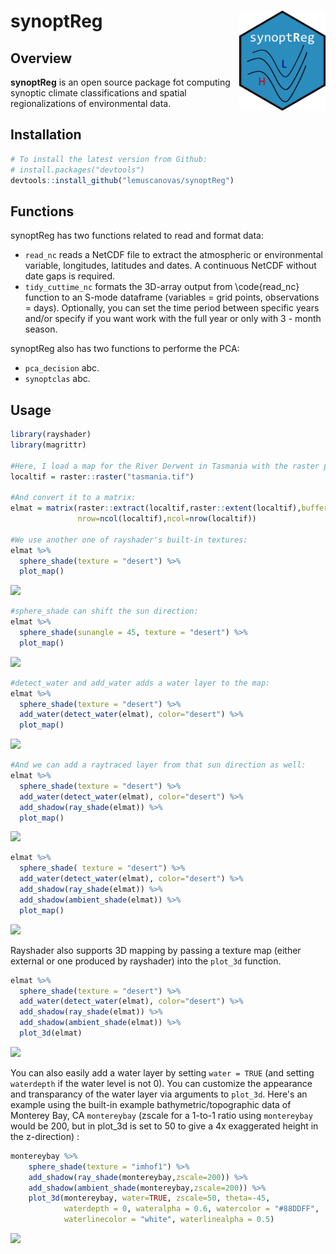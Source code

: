 synoptReg<img src="img/logo.png" align="right"  height="160" />
=========================================================

Overview
--------

**synoptReg** is an open source package fot computing synoptic climate classifications and spatial regionalizations of environmental data.

Installation
------------

``` r
# To install the latest version from Github:
# install.packages("devtools")
devtools::install_github("lemuscanovas/synoptReg")
```

Functions
---------

synoptReg has two functions related to read and format data:

-   `read_nc` reads a NetCDF file to extract the atmospheric or environmental variable, longitudes, latitudes and dates. A continuous NetCDF without date gaps is required.
-   `tidy_cuttime_nc` formats the 3D-array output from \code{read_nc} function to an S-mode dataframe (variables = grid points, observations = days). Optionally, you can set the time period between specific years and/or specify if you want work with the full year or only with 3 - month season.


synoptReg also has two functions to performe the PCA:

-   `pca_decision` abc.
-   `synoptclas` abc.


Usage
-----

```r
library(rayshader)
library(magrittr)

#Here, I load a map for the River Derwent in Tasmania with the raster package:
localtif = raster::raster("tasmania.tif")

#And convert it to a matrix:
elmat = matrix(raster::extract(localtif,raster::extent(localtif),buffer=1000),
               nrow=ncol(localtif),ncol=nrow(localtif))

#We use another one of rayshader's built-in textures:
elmat %>%
  sphere_shade(texture = "desert") %>%
  plot_map()
```
![](tools/readme/first.jpg)

```r
#sphere_shade can shift the sun direction:
elmat %>%
  sphere_shade(sunangle = 45, texture = "desert") %>%
  plot_map()
```
![](tools/readme/second.jpg)

```r
#detect_water and add_water adds a water layer to the map:
elmat %>%
  sphere_shade(texture = "desert") %>%
  add_water(detect_water(elmat), color="desert") %>%
  plot_map()
```

![](tools/readme/third.jpg)
``` r
#And we can add a raytraced layer from that sun direction as well:
elmat %>%
  sphere_shade(texture = "desert") %>%
  add_water(detect_water(elmat), color="desert") %>%
  add_shadow(ray_shade(elmat)) %>%
  plot_map()
```

![](tools/readme/fourth.jpg)
``` r
elmat %>%
  sphere_shade( texture = "desert") %>%
  add_water(detect_water(elmat), color="desert") %>%
  add_shadow(ray_shade(elmat)) %>%
  add_shadow(ambient_shade(elmat)) %>%
  plot_map()
```

![](tools/readme/fifth.jpg)

Rayshader also supports 3D mapping by passing a texture map (either external or one produced by rayshader) into the `plot_3d` function.

``` r
elmat %>%
  sphere_shade(texture = "desert") %>%
  add_water(detect_water(elmat), color="desert") %>%
  add_shadow(ray_shade(elmat)) %>%
  add_shadow(ambient_shade(elmat)) %>%
  plot_3d(elmat)
```

![](tools/readme/sixth.jpg)

You can also easily add a water layer by setting `water = TRUE` (and setting `waterdepth` if the water level is not 0). You can customize the appearance and transparancy of the water layer via arguments to `plot_3d`. Here's an example using the built-in example bathymetric/topographic data of Monterey Bay, CA `montereybay` (zscale for a 1-to-1 ratio  using `montereybay` would be 200, but in plot_3d is set to 50 to give a 4x exaggerated height in the z-direction) :

``` r
montereybay %>% 
    sphere_shade(texture = "imhof1") %>% 
    add_shadow(ray_shade(montereybay,zscale=200)) %>%
    add_shadow(ambient_shade(montereybay,zscale=200)) %>%
    plot_3d(montereybay, water=TRUE, zscale=50, theta=-45,
            waterdepth = 0, wateralpha = 0.6, watercolor = "#88DDFF",
            waterlinecolor = "white", waterlinealpha = 0.5)
```

![](tools/readme/seventh.jpg)
